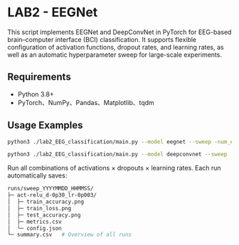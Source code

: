 # LAB2 - EEGNet

This script implements EEGNet and DeepConvNet in PyTorch for EEG-based brain–computer interface (BCI) classification.
It supports flexible configuration of activation functions, dropout rates, and learning rates, as well as an automatic hyperparameter sweep for large-scale experiments.

## Requirements

- Python 3.8+
- PyTorch、NumPy、Pandas、Matplotlib、tqdm

## Usage Examples

```bash
python3 ./lab2_EEG_classification/main.py --model eegnet --sweep -num_epochs 10
```
```bash
python3 ./lab2_EEG_classification/main.py --model deepconvnet --sweep
```
Run all combinations of activations × dropouts × learning rates.
Each run automatically saves:
```bash
runs/sweep_YYYYMMDD_HHMMSS/
├─ act-relu_d-0p30_lr-0p003/
│  ├─ train_accuracy.png
│  ├─ train_loss.png
│  ├─ test_accuracy.png
│  ├─ metrics.csv
│  └─ config.json
└─ summary.csv   # Overview of all runs
```


